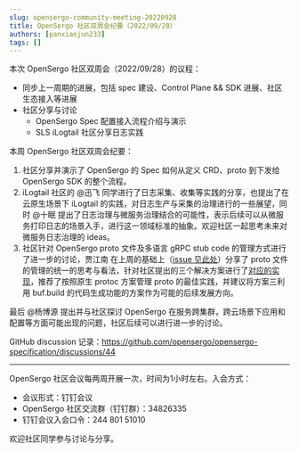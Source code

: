 ```yaml
---
slug: opensergo-community-meeting-20220928
title: OpenSergo 社区双周会纪要（2022/09/28）
authors: [panxiaojun233]
tags: []
---
```


本次 OpenSergo 社区双周会（2022/09/28）的议程：

* 同步上一周期的进展，包括 spec 建设、Control Plane && SDK 进展、社区生态接入等进展
* 社区分享与讨论
  * OpenSergo Spec 配置接入流程介绍与演示
  * SLS iLogtail 社区分享日志实践

本周 OpenSergo 社区双周会纪要：

1. 社区分享并演示了 OpenSergo 的 Spec 如何从定义 CRD、proto 到下发给 OpenSergo SDK 的整个流程。
2. iLogtail 社区的 @迅飞 同学进行了日志采集、收集等实践的分享，也提出了在云原生场景下 iLogtail 的实践，对日志生产与采集的治理进行的一些展望，同时 @十眠 提出了日志治理与微服务治理结合的可能性，表示后续可以从微服务打印日志的场景入手，进行这一领域标准的抽象。欢迎社区一起思考未来对微服务日志治理的 ideas。
3. 社区针对 OpenSergo proto 文件及多语言 gRPC stub code 的管理方式进行了进一步的讨论，贾江南 在上周的基础上（[issue 见此处](https://github.com/opensergo/opensergo-proto/issues/3)）分享了 proto 文件的管理的统一的思考与看法，针对社区提出的三个解决方案进行了[对应的实现](https://github.com/opensergo/opensergo-proto/issues/5)，推荐了按照原生 protoc 方案管理 proto 的最佳实践，并建议将方案三利用 buf.build 的代码生成功能的方案作为可能的后续发展方向。

最后 @杨博源 提出并与社区探讨 OpenSergo 在服务跨集群，跨云场景下应用和配置等方面可能出现的问题，社区后续可以进行进一步的讨论。

GitHub discussion 记录：https://github.com/opensergo/opensergo-specification/discussions/44

---

OpenSergo 社区会议每两周开展一次，时间为1小时左右。入会方式：

* 会议形式：钉钉会议
* OpenSergo 社区交流群（钉钉群）：34826335
* 钉钉会议入会口令：244 801 51010

欢迎社区同学参与讨论与分享。

